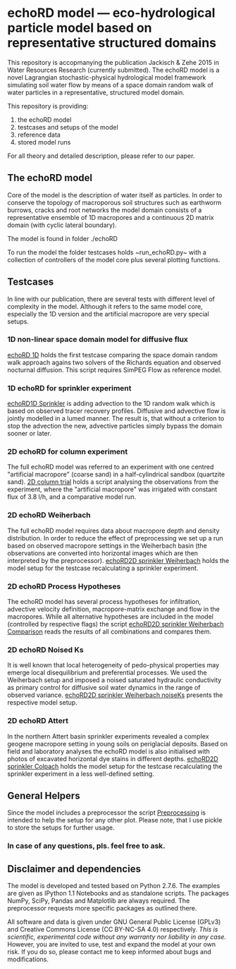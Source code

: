 # echoRD model — eco-hydrological particle model based on representative structured domains

This repository is accopmanying the publication Jackisch & Zehe 2015 in Water Resources Research (currently submitted). The echoRD model is a novel Lagrangian stochastic-physical hydrological model framework simulating soil water flow by means of a space domain random walk of water particles in a representative, structured model domain.

This repository is providing:
1. the echoRD model
2. testcases and setups of the model
3. reference data
4. stored model runs

For all theory and detailed description, please refer to our paper.

## The echoRD model
Core of the model is the description of water itself as particles. In order to conserve the topology of macroporous soil structures such as earthworm burrows, cracks and root networks the model domain consists of a representative ensemble of 1D macropores and a continuous 2D matrix domain (with cyclic lateral boundary).

The model is found in folder ./echoRD

To run the model the folder testcases holds ~run_echoRD.py~ with a collection of controllers of the model core plus several plotting functions.

## Testcases
In line with our publication, there are several tests with different level of complexity in the model. Although it refers to the same model core, especially the 1D version and the artificial macropore are very special setups.

### 1D non-linear space domain model for diffusive flux
[echoRD 1D](http://nbviewer.ipython.org/github/cojacoo/echoRD_model/blob/master/testcases/echoRD1D%20vs.%20obs%2C%20simpegFlow%2C%20EulerRich_fullTS_corER.ipynb) holds the first testcase comparing the space domain random walk approach agains two solvers of the Richards equation and observed nocturnal diffusion. This script requires SimPEG Flow as reference model.

### 1D echoRD for sprinkler experiment
[echoRD1D Sprinkler](http://nbviewer.ipython.org/github/cojacoo/echoRD_model/blob/master/testcases/echoRD1D_sprinkler.ipynb) is adding advection to the 1D random walk which is based on observed tracer recovery profiles. Diffusive and advective flow is jointly modelled in a lumed manner. The result is, that without a criterion to stop the advection the new, advective particles simply bypass the domain sooner or later.

### 2D echoRD for column experiment
The full echoRD model was referred to an experiment with one centred "artificial macropore" (coarse sand) in a half-cylindrical sandbox (quartzite sand). [2D column trial](http://nbviewer.ipython.org/github/cojacoo/echoRD_model/blob/master/testcases/echoRD_column_trial.ipynb) holds a script analysing the observations from the experiment, where the "artificial macropore" was irrigated with constant flux of 3.8 l/h, and a comparative model run.

### 2D echoRD Weiherbach
The full echoRD model requires data about macropore depth and density distribution. In order to reduce the effect of preprocessing we set up a run based on observed macropore settings in the Weiherbach basin (the observations are converted into horizontal images which are then interpreted by the preprocessor). [echoRD2D sprinkler Weiherbach](http://nbviewer.ipython.org/github/cojacoo/echoRD_model/blob/master/testcases/echoRD2D_sprinkler_Weiherbach.ipynb) holds the model setup for the testcase recalculating a sprinkler experiment.

### 2D echoRD Process Hypotheses
The echoRD model has several process hypotheses for infiltration, advective velocity definition, macropore-matrix exchange and flow in the macropores. While all alternative hypotheses are included in the model (controlled by respective flags) the script [echoRD2D sprinkler Weiherbach Comparison](http://nbviewer.ipython.org/github/cojacoo/echoRD_model/blob/master/testcases/echoRD2D_sprinkler_Weiherbach_Comparison.ipynb) reads the results of all combinations and compares them.

### 2D echoRD Noised Ks
It is well known that local heterogeneity of pedo-physical properties may emerge local disequilibrium and preferential processes. We used the Weiherbach setup and imposed a noised saturated hydraulic conductivity as primary control for diffusive soil water dynamics in the range of observed variance. [echoRD2D sprinkler Weiherbach noiseKs](http://nbviewer.ipython.org/github/cojacoo/echoRD_model/blob/master/testcases/echoRD2D_sprinkler_Weiherbach-noiseKs.ipynb) presents the respective model setup.

### 2D echoRD Attert
In the northern Attert basin sprinkler experiments revealed a complex geogene macropore setting in young soils on periglacial deposits. Based on field and laboratory analyses the echoRD model is also initialised with photos of excavated horizontal dye stains in different depths. [echoRD2D sprinkler Colpach](http://nbviewer.ipython.org/github/cojacoo/echoRD_model/blob/master/testcases/echoRD2D_sprinkler_Colpach.ipynb) holds the model setup for the testcase recalculating the sprinkler experiment in a less well-defined setting.

## General Helpers
Since the model includes a preprocessor the script [Preprocessing](http://nbviewer.ipython.org/github/cojacoo/echoRD_model/blob/master/testcases/Preprocessing.ipynb) is intended to help the setup for any other plot. Please note, that I use pickle to store the setups for further usage.

### In case of any questions, pls. feel free to ask.

## Disclaimer and dependencies
The model is developed and tested based on Python 2.7.6. The examples are given as IPython 1.1 Notebooks and as standalone scripts. The packages NumPy, SciPy, Pandas and Matplotlib are always required. The preprocessor requests more specific packages as outlined there.

All software and data is given under GNU General Public License (GPLv3) and Creative Commons License (CC BY-NC-SA 4.0) respectively. *This is scientific, experimental code without any warranty nor liability in any case.* However, you are invited to use, test and expand the model at your own risk. If you do so, please contact me to keep informed about bugs and modifications.

